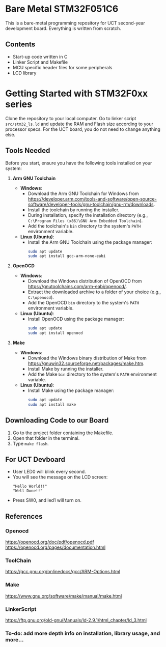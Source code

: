 
# Bare Metal STM32F051C6

This is a bare-metal programming repository for UCT second-year development board. Everything is written from scratch.

## Contents
- Start-up code written in C
- Linker Script and Makefile
- MCU specific header files for some peripherals
- LCD library

# Getting Started with STM32F0xx series

Clone the repository to your local computer. Go to linker script `src/stm32_ls.ld` and update the RAM and Flash size according to your processor specs. For the UCT board, you do not need to change anything else.

## Tools Needed

Before you start, ensure you have the following tools installed on your system:

1. **Arm GNU Toolchain**
   - **Windows**:
     - Download the Arm GNU Toolchain for Windows from https://developer.arm.com/tools-and-software/open-source-software/developer-tools/gnu-toolchain/gnu-rm/downloads.
     - Install the toolchain by running the installer.
     - During installation, specify the installation directory (e.g., `C:\Program Files (x86)\GNU Arm Embedded Toolchain`).
     - Add the toolchain's `bin` directory to the system's `PATH` environment variable.
   - **Linux (Ubuntu)**:
     - Install the Arm GNU Toolchain using the package manager:
       ```bash
       sudo apt update
       sudo apt install gcc-arm-none-eabi
       ```

2. **OpenOCD**
   - **Windows**:
     - Download the Windows distribution of OpenOCD from https://gnutoolchains.com/arm-eabi/openocd/.
     - Extract the downloaded archive to a folder of your choice (e.g., `C:\openocd`).
     - Add the OpenOCD `bin` directory to the system's `PATH` environment variable.
   - **Linux (Ubuntu)**:
     - Install OpenOCD using the package manager:
       ```bash
       sudo apt update
       sudo apt install openocd
       ```

3. **Make**
   - **Windows**:
     - Download the Windows binary distribution of Make from https://gnuwin32.sourceforge.net/packages/make.htm.
     - Install Make by running the installer.
     - Add the Make `bin` directory to the system's `PATH` environment variable.
   - **Linux (Ubuntu)**:
     - Install Make using the package manager:
       ```bash
       sudo apt update
       sudo apt install make
       ```

## Downloading Code to our Board

1. Go to the project folder containing the Makefile.
2. Open that folder in the terminal.
3. Type `make flash`.

## For UCT Devboard

- User LED0 will blink every second.
- You will see the message on the LCD screen:
  ```
  "Hello World!!"
  "Well Done!!"
  ```
- Press SW0, and led1 will turn on.

## References
### Openocd
https://openocd.org/doc/pdf/openocd.pdf
https://openocd.org/pages/documentation.html

### ToolChain
https://gcc.gnu.org/onlinedocs/gcc/ARM-Options.html

### Make
https://www.gnu.org/software/make/manual/make.html

### LinkerScript
https://ftp.gnu.org/old-gnu/Manuals/ld-2.9.1/html_chapter/ld_3.html

### To-do: add more depth info on installation, library usage, and more...

